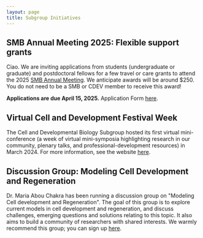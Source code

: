 ```yaml
---
layout: page
title: Subgroup Initiatives
---
```

 
## SMB Annual Meeting 2025: Flexible support grants

Ciao. We are inviting applications from students (undergraduate or graduate) and postdoctoral fellows for a few travel or care grants to attend the 2025 [SMB Annual Meeting](https://2025.smb.org/). We anticipate awards will be around $250. You do not need to be a SMB or CDEV member to receive this award! 

**Applications are due April 15, 2025.**
Application Form [here](https://forms.gle/ij3SArY1ZpbyX88Z6).  

## Virtual Cell and Development Festival Week

The Cell and Developmental Biology Subgroup hosted its first virtual mini-conference (a week of virtual mini-symposia highlighting research in our community, plenary talks, and professional-development resources) in March 2024. For more information, see the website [here](https://smb-celldevbio.github.io/cdevfestival/).


## Discussion Group: Modeling Cell Development and Regeneration 

Dr. Maria Abou Chakra has been running a discussion group on "Modeling Cell
development and Regeneration". The goal of this group is to explore current
models in cell development and regeneration, and discuss challenges, emerging
questions and solutions relating to this topic. It also aims to build a community of
researchers with shared interests. We warmly recommend this group; you can sign up [here](https://join.slack.com/t/modeling-cell-dev/shared_invite/zt-oguwfa02-KWUWhGPw6u7HAgy1tp8QRw).
